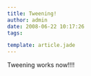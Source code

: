 ```yaml
---
title: Tweening!
author: admin
date: 2008-06-22 10:17:26
tags: 

template: article.jade
---
```


Tweening works now!!!!
